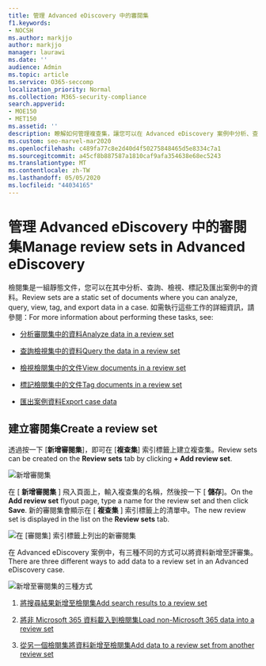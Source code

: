 ```yaml
---
title: 管理 Advanced eDiscovery 中的審閱集
f1.keywords:
- NOCSH
ms.author: markjjo
author: markjjo
manager: laurawi
ms.date: ''
audience: Admin
ms.topic: article
ms.service: O365-seccomp
localization_priority: Normal
ms.collection: M365-security-compliance
search.appverid:
- MOE150
- MET150
ms.assetid: ''
description: 瞭解如何管理複查集，讓您可以在 Advanced eDiscovery 案例中分析、查詢、查看、標記和匯出資料。
ms.custom: seo-marvel-mar2020
ms.openlocfilehash: c489fa77c8e2d40d4f50275848465d5e8334c7a1
ms.sourcegitcommit: a45cf8b887587a1810caf9afa354638e68ec5243
ms.translationtype: MT
ms.contentlocale: zh-TW
ms.lasthandoff: 05/05/2020
ms.locfileid: "44034165"
---
```

# <a name="manage-review-sets-in-advanced-ediscovery"></a><span data-ttu-id="29a13-103">管理 Advanced eDiscovery 中的審閱集</span><span class="sxs-lookup"><span data-stu-id="29a13-103">Manage review sets in Advanced eDiscovery</span></span>

<span data-ttu-id="29a13-104">檢閱集是一組靜態文件，您可以在其中分析、查詢、檢視、標記及匯出案例中的資料。</span><span class="sxs-lookup"><span data-stu-id="29a13-104">Review sets are a static set of documents where you can analyze, query, view, tag, and export data in a case.</span></span> <span data-ttu-id="29a13-105">如需執行這些工作的詳細資訊，請參閱：</span><span class="sxs-lookup"><span data-stu-id="29a13-105">For more information about performing these tasks, see:</span></span>

- [<span data-ttu-id="29a13-106">分析審閱集中的資料</span><span class="sxs-lookup"><span data-stu-id="29a13-106">Analyze data in a review set</span></span>](analyzing-data-in-review-set.md)

- [<span data-ttu-id="29a13-107">查詢檢視集中的資料</span><span class="sxs-lookup"><span data-stu-id="29a13-107">Query the data in a review set</span></span>](review-set-search.md)

- [<span data-ttu-id="29a13-108">檢視檢閱集中的文件</span><span class="sxs-lookup"><span data-stu-id="29a13-108">View documents in a review set</span></span>](view-documents-in-review-set.md)

- [<span data-ttu-id="29a13-109">標記檢閱集中的文件</span><span class="sxs-lookup"><span data-stu-id="29a13-109">Tag documents in a review set</span></span>](tagging-documents.md)

- [<span data-ttu-id="29a13-110">匯出案例資料</span><span class="sxs-lookup"><span data-stu-id="29a13-110">Export case data</span></span>](exporting-data-ediscover20.md)

## <a name="create-a-review-set"></a><span data-ttu-id="29a13-111">建立審閱集</span><span class="sxs-lookup"><span data-stu-id="29a13-111">Create a review set</span></span>

<span data-ttu-id="29a13-112">透過按一下 [**新增審閱集**]，即可在 [**複查集**] 索引標籤上建立複查集。</span><span class="sxs-lookup"><span data-stu-id="29a13-112">Review sets can be created on the **Review sets** tab by clicking **+ Add review set**.</span></span>

![新增審閱集](../media/f45c51d9-585d-47d1-b7fb-0288715e0b6a.png)

<span data-ttu-id="29a13-114">在 [ **新增審閱集** ] 飛入頁面上，輸入複查集的名稱，然後按一下 [ **儲存**]。</span><span class="sxs-lookup"><span data-stu-id="29a13-114">On the **Add review set** flyout page, type a name for the review set and then click **Save**.</span></span> <span data-ttu-id="29a13-115">新的審閱集會顯示在 [ **複查集** ] 索引標籤上的清單中。</span><span class="sxs-lookup"><span data-stu-id="29a13-115">The new review set is displayed in the list on the **Review sets** tab.</span></span>

![在 [審閱集] 索引標籤上列出的新審閱集](../media/AeDnewreviewset.png)

<span data-ttu-id="29a13-117">在 Advanced eDiscovery 案例中，有三種不同的方式可以將資料新增至評審集。</span><span class="sxs-lookup"><span data-stu-id="29a13-117">There are three different ways to add data to a review set in an Advanced eDiscovery case.</span></span>

![新增至審閱集的三種方式](../media/1f1f4efd-c03b-4255-bc3d-df358e56549c.png)

1. [<span data-ttu-id="29a13-119">將搜尋結果新增至檢閱集</span><span class="sxs-lookup"><span data-stu-id="29a13-119">Add search results to a review set</span></span>](add-data-to-review-set.md)

2. [<span data-ttu-id="29a13-120">將非 Microsoft 365 資料載入到檢閱集</span><span class="sxs-lookup"><span data-stu-id="29a13-120">Load non-Microsoft 365 data into a review set</span></span>](load-non-Office-365-data-into-a-review-set.md)

3. [<span data-ttu-id="29a13-121">從另一個檢閱集將資料新增至檢閱集</span><span class="sxs-lookup"><span data-stu-id="29a13-121">Add data to a review set from another review set</span></span>](add-data-to-review-set-from-another-review-set.md)
